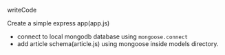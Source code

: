 writeCode

Create a simple express app(app.js)

- connect to local mongodb database using `mongoose.connect`
- add article schema(article.js) using mongoose inside models directory.
